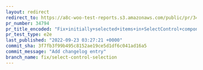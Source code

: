 ```yaml
---
layout: redirect
redirect_to: https://a8c-woo-test-reports.s3.amazonaws.com/public/pr/34794/e2e/index.html
pr_number: 34794
pr_title_encoded: "Fix+initially+selected+items+in+SelectControl+component"
pr_test_type: e2e
last_published: "2022-09-23 03:27:21 +0000"
commit_sha: 3f7fb3f99b495c8152ae19ce5d1df6c041ad16a5
commit_message: "Add changelog entry"
branch_name: fix/select-control-selection
---
```

